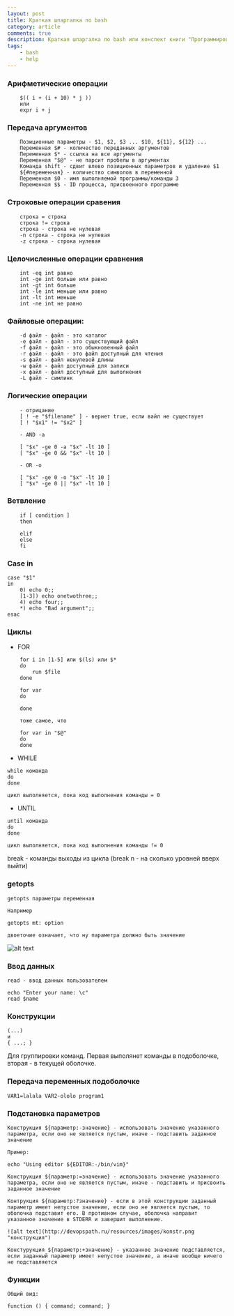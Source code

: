 ```yaml
---
layout: post
title: Краткая шпаргалка по bash
category: article
comments: true
description: Краткая шпаргалка по bash или конспект книги "Программирование командных оболочек в Unix, Linux и OS X"
tags:
    - bash
    - help
---
```


### Арифметические операции

```
    $(( i + (i + 10) * j ))
    или
    expr i + j

```

### Передача аргументов

```
    Позиционные параметры - $1, $2, $3 ... $10, ${11}, ${12} ...
    Переменная $# - количество переданных аргументов
    Переменная $* - ссылка на все аргументы
    Переменная "$@" - не парсит пробелы в аргументах 
    Команда shift - сдвиг влево позиционных параметров и удаление $1
    ${#переменная} - количество символов в переменной
    Переменная $0 - имя выполняемой программы/команды 3
    Переменная $$ - ID процесса, присвоенного программе
```

### Строковые операции сравения

```
    строка = строка
    строка != строка
    строка - строка не нулевая
    -n строка - строка не нулевая
    -z строка - строка нулевая
```

### Целочисленные операции сравнения

```
    int -eq int равно
    int -ge int больше или равно
    int -gt int больше
    int -le int меньше или равно
    int -lt int меньше
    int -ne int не равно
```

### Файловые операции:

```
    -d файл - файл - это каталог
    -e файл - файл - это существующий файл
    -f файл - файл - это обыкновенный файл
    -r файл - файл - это файл доступный для чтения
    -s файл - файл ненулевой длины
    -w файл - файл доступный для записи
    -x файл - файл доступный для выполнения
    -L файл - симлинк
```

### Логические операции

```
    - отрицание
    [ ! -e "$filename" ] - вернет true, если вайл не существует
    [ ! "$x1" != "$x2" ]

    - AND -a

    [ "$x" -ge 0 -a "$x" -lt 10 ]
    [ "$x" -ge 0 && "$x" -lt 10 ]

    - OR -o

    [ "$x" -ge 0 -o "$x" -lt 10 ]
    [ "$x" -ge 0 || "$x" -lt 10 ]
```


### Ветвление

```
    if [ condition ]
    then

    elif
    else
    fi
```

### Case in

```
case "$1"
in
    0) echo 0;;
    [1-3]) echo onetwothree;;
    4) echo four;;
    *) echo "Bad argument";;
esac
```

### Циклы

- FOR

```
    for i in [1-5] или $(ls) или $*
    do
        run $file
    done

    for var
    do

    done 

    тоже самое, что

    for var in "$@"
    do
    done
```

- WHILE

```
while команда
do
done

цикл выполняется, пока код выполнения команды = 0
```

- UNTIL

```
until команда
do
done

цикл выполняется, пока код выполнения команды != 0
```

break - команды выходы из цикла (break n  - на сколько уровней вверх выйти)

### getopts

```
getopts параметры переменная

Например 

getopts mt: option

двоеточие означает, что ну параметра должно быть значение
```

![alt text](http://devopspath.ru/resources/images/getopts.png")



### Ввод данных

```
read - ввод данных пользователем

echo "Enter your name: \c"
read $name
```

### Конструкции

```
(...) 
и
{ ...; }

```
Для группировки команд. Первая выполянет команды в подоболочке, вторая - в текущей оболочке.

### Передача переменных подоболочке

```
VAR1=lalala VAR2-ololo program1
```

### Подстановка параметров

```
Конструкция ${параметр:-значение} - использовать значение указанного параметра, если оно не является пустым, иначе - подставить заданное значение

Пример:

echo "Using editor ${EDITOR:-/bin/vim}"

Конструкция ${параметр:=значение} - использовать значение указанного параметра, если оно не является пустым, иначе - подставить и присвоить заданное значение

Контрукция ${параметр:?значение} - если в этой конструкции заданный параметр имеет непустое значение, если оно не является пустым, то оболочка подставит его. В противном случае, оболочка направит указанное значение в STDERR и завершит выполнение.

![alt text](http://devopspath.ru/resources/images/konstr.png "конструкция")

Констурукция ${параметр:+значение} - указанное значение подставляется, если заданный параметр имеет непустое значение, а иначе вообще ничего не подставляется
```

### Функции

```
Общий вид:

function () { command; command; }
```
